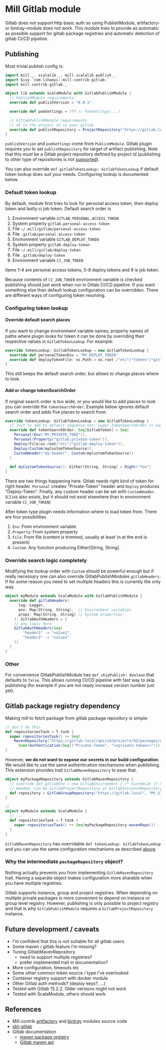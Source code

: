 # Mill Gitlab module

Gitlab does not support http basic auth so using PublishModule, artifactory-
or bintray-module does not work. This module tries to provide as automatic
as possible support for gitlab package registries and automatic detection of
gitlab CI/CD pipeline.



## Publishing

Most trivial publish config is:

```scala worksheet
import mill._, scalalib._, mill.scalalib.publish._
import $ivy.`com.lihaoyi::mill-contrib-gitlab:`
import mill.contrib.gitlab._

object lib extends ScalaModule with GitlabPublishModule {
  // PublishModule requirements:
  override def publishVersion = "0.0.1"

  override def pomSettings = ??? // PomSettings(...)

  // GitlabPublishModule requirements
  // 42 is the project id in your gitlab
  override def publishRepository = ProjectRepository("https://gitlab.local", 42)
}
```

`publishVersion` and `pomSettings` come from `PublishModule`. Gitlab plugin requires you to 
set `publishRepository` for target of artifact publishing. Note that this *must* be a Gitlab
project repository defined by project id (publishing to other type of repositories is not
[supported](https://docs.gitlab.com/ee/user/packages/maven_repository/#use-the-gitlab-endpoint-for-maven-packages)).

You can also override `def gitlabTokenLookup: GitlabTokenLookup` if default token lookup 
does suit your needs. Configuring lookup is documented below.

### Default token lookup

By default, module first tries to look for
personal access token, then deploy token and lastly ci job token. Default search order is

1) Environment variable `GITLAB_PERSONAL_ACCESS_TOKEN`
2) System property `gitlab.personal-access-token`
3) File `~/.mill/gitlab/personal-access-token`
4) File `.gitlab/personal-access-token`
5) Environment variable `GITLAB_DEPLOY_TOKEN`
6) System property `gitlab.deploy-token`
7) File `~/.mill/gitlab/deploy-token`
8) File `.gitlab/deploy-token`
9) Environment variable `CI_JOB_TOKEN`

Items 1-4 are personal access tokens, 5-8 deploy tokens and 9 is job token.

Because contents of `CI_JOB_TOKEN`
environment variable is checked publishing should just work when run in Gitlab
CI/CD pipeline. If you want something else than default lookup configuration can be
overridden. There are different ways of configuring token resolving. 

### Configuring token lookup

#### Override default search places

If you want to change environment variable names, property names of paths where plugin looks
for token it can be done by overriding their respective values in `GitlabTokenLookup`. For 
example:
```scala
override tokenLookup: GitlabTokenLookup = new GitlabTokenLookup {
  override def personalTokenEnv = "MY_DEPLOY_TOKEN"
  override def deployTokenFile: os.Path = os.root /"etc"/"tokens"/"gitlab-deploy-token"
}
```

This still keeps the default search order, but allows to change places where to look.

#### Add or change tokenSearchOrder

If original search order is too wide, or you would like to add places to look you can override 
the `tokenSearchOrder`. Example below ignores default search order and adds five places 
to search from.

```scala
override tokenLookup: GitlabTokenLookup = new GitlabTokenLookup {
  // Just to add to default sequence set: super.tokenSearchOrder ++ Seq(...
  override def tokenSearchOrder: Seq[GitlabToken] = Seq(
    Personal(Env("MY_PRIVATE_TOKE")),
    Personal(Property("gitlab.private-token")),
    Deploy(File(os.root/"etc"/"gitlab-deploy-token")),
    Deploy(Custom(myCustomTokenSource)),
    CustomHeader("my-header", Custom(myCustomTokenSource))
  )
  
  def myCustomTokenSource(): Either[String, String] = Right("foo")
}
```

There are two things happening here. Gitlab needs right kind of token for right header. 
`Personal` creates "Private-Token" header and `Deploy` produces "Deploy-Token". Finally, 
any custom header can be set with `CustomHeader`. (`CIJob` also
exists, but it should not exist elsewhere than in environment variable `CI_JOB_TOKEN`)

After token type plugin needs information where to load token from. There are four possibilities
1) `Env`: From environment variable
2) `Property`: From system property
3) `File`: From file (content is trimmed, usually at least \n at the end is present)
4) `Custom`: Any function producing Either[String, String].

### Override search logic completely

Modifying the lookup order with `Custom` should be powerful enough but if really 
necessary one can also override GitlabPublishModules `gitlabHeaders`. 
If for some reason you need to set multiple headers this is currently the only way.

```scala
object myModule extends ScalaModule with GitlabPublishModule {
  override def gitlabHeaders(
      log: Logger,
      env: Map[String, String],  // Environment variables
      props: Map[String, String] // System properties
    ): GitlabAuthHeaders = {
    // any logic here
    GitlabAuthHeaders(Seq(
        "header1" -> "value1",
        "header2" -> "value2"
    ))
  }
}
```

### Other

For convenience GitlabPublishModule has `def skipPublish: Boolean` that defaults to `false`. 
This allows running CI/CD pipeline with fast way to skip publishing (for example if you
are not ready increase version number just yet).


## Gitlab package registry dependency

Making mill to fetch package from gitlab package repository is simple:

```scala
// don't do this
def repositoriesTask = T.task {
  super.repositoriesTask() ++ Seq(
    MavenRepository("https://gitlab.local/api/v4/projects/42/packages/maven", 
      Some(Authentication(Seq(("Private-Token", "<<private-token>>"))))))
}
```

However, **we do not want to expose our secrets in our build configuration**. 
We would like to use the same authentication mechanisms when publishing. This extension
provides trait `GitlabMavenRepository` to ease that.

```scala worksheet
object myPackageRepository extends GitlabMavenRepository {
  // override def gitlabEnv = new GitlabEnvironment { /* Customize if needed, omit if unnecessary */ }
  // Needed. Can be GitlabProjectRepository or GitlabInstanceRepository
  def repository = GitlabGroupRepository("https://gitlab.local", "MY_GITLAB_GROUP")
}

// 
object myModule extends ScalaModule {
  // ...
  def repositoriesTask = T.task {
    super.repositoriesTask() ++ Seq(myPackageRepository.mavenRepo())
  }
}
```

`GitlabMavenRepository` has overridable `def tokenLookup: GitlabTokenLookup` and you can use
the same configuration mechanisms as described [above](#configuring-token-lookup).  

### Why the intermediate `packageRepository` object?

Nothing actually prevents you from implementing `GitlabMavenRepository` trait. Having 
a separate object makes configuration more sharable when you have multiple registries. 

Gitlab supports instance, group and project registries. When depending on 
multiple private packages is more convenient to depend on instance or 
group level registry. However, publishing is only possible to project registry 
and that is why `GitlabPublishModule` requires a `GitlabProjectRepository` instance. 


## Future development / caveats

- I'm confident that this is not suitable for all gitlab users.
- Some maven / gitlab feature I'm missing?
- Tuning GitlabMavenRepository.
  - need to support multiple registries?
  - prefer implemented trait in documentation?
- More configuration, timeouts etc
- Some other common token source / type I've overlooked
- Container registry support with docker module
- Other Gitlab auth methods? (deploy keys?, ...)
- Tested with Gitlab 15.2.2. Older versions might not work 
- Tested with ScalaModule, others should work.



## References 

- Mill contrib [artifactory](https://github.com/com-lihaoyi/mill/tree/main/contrib/artifactory/src/mill/contrib/artifactory)
  and [bintray](https://github.com/com-lihaoyi/mill/tree/main/contrib/bintray/src/mill/contrib/bintray) 
  modules source code
- [sbt-gitlab](https://github.com/azolotko/sbt-gitlab)
- Gitlab documentation
  - [maven package registry](https://docs.gitlab.com/ee/user/packages/maven_repository/index.html)
  - [Gitlab maven api](https://docs.gitlab.com/ee/api/packages/maven.html)
